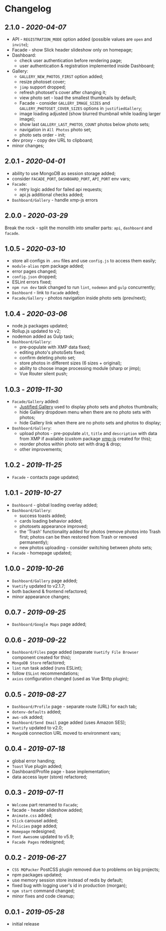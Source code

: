 # Changelog

## **2.1.0** - *2020-04-07*
* API - `REGISTRATION_MODE` option added (possible values are `open` and `invite`);
* Facade - show Slick header slideshow only on homepage;
* Dashboard:
    * check user authentication before rendering page;
    * user authentication & registration implemented inside Dashboard;
* Gallery:
    * `GALLERY_NEW_PHOTOS_FIRST` option added;
    * resize photoset cover;
    * `jimp` support dropped;
    * refresh photoset's cover after changing it;
    * view photo set - load the smallest thumbnails by default;
    * Facade - consider `GALLERY_IMAGE_SIZES` and `GALLERY_PHOTOSET_COVER_SIZES` options in `justifiedGallery`;
    * image loading adjusted (show blurred thumbnail while loading larger image);
    * show last `GALLERY_LAST_PHOTOS_COUNT` photos below photo sets;
    * navigation in `All Photos` photo set;
    * photo sets order - init;
* dev proxy - copy dev URL to clipboard;
* minor changes;

## **2.0.1** - *2020-04-01*
* ability to use MongoDB as session storage added;
* consider `FACADE_PORT`, `DASHBOARD_PORT`, `API_PORT` env vars;
* `Facade`:
    * retry logic added for failed api requests;
    * api.js additional checks added;
* `Dashboard/Gallery` - handle xmp-js errors


## **2.0.0** - *2020-03-29*
Break the rock - split the monolith into smaller parts: `api`, `dashboard` and `facade`.

## **1.0.5** - *2020-03-10*
* store all configs in `.env` files and use `config.js` to access them easily;
* `module-alias` npm package added;
* error pages changed;
* `config.json` dropped;
* ESLint errors fixed;
* `npm run dev` task changed to run `lint`, `nodemon` and `gulp` concurrently;
* `Dashboard` - link to `Facade` added;
* `Facade/Gallery` - photos navigation inside photo sets (prev/next);

## **1.0.4** - *2020-03-06*
* node.js packages updated;
* Rollup.js updated to v2;
* nodemon added as Gulp task;
* `Dashboard/Gallery`:
    * pre-populate with XMP data fixed;
    * editing photo's photoSets fixed;
    * confirm deleting photo set;
    * store photos in different sizes (6 sizes + original);
    * ability to choose image processing module (sharp or jimp);
    * Vue Router silent push;

## **1.0.3** - *2019-11-30*
* `Facade/Gallery` added:
    * [Justified Gallery](http://miromannino.github.io/Justified-Gallery) used to display photo sets and photos thumbnails;
    * hide Gallery dropdown menu when there are no photo sets with photos;
    * hide Gallery link when there are no photo sets and photos to display;
* `Dashboard/Gallery`:
    * upload photos - pre-populate `alt`, `title` and `description` with data from XMP if available (custom package [xmp-js](https://www.npmjs.com/package/xmp-js) created for this);
    * reorder photos within photo set with drag & drop;
    * other improvements;

## **1.0.2** - *2019-11-25*
* `Facade` - contacts page updated;

## **1.0.1** - *2019-10-27*
* `Dashboard` - global loading overlay added;
* `Dashboard/Gallery`:
    * success toasts added;
    * cards loading behavior added;
    * photosets appearance improved;
    * the 'Trash' functionality added for photos (remove photos into Trash first; photos can be then restored from Trash or removed permanently);
    * new photos uploading - consider switching between photo sets;
* `Facade` - homepage updated;

## **1.0.0** - *2019-10-26*
* `Dashboard/Gallery` page added;
* `Vuetify` updated to v2.1.7;
* both backend & frontend refactored;
* minor appearance changes;

## **0.0.7** - *2019-09-25*
* `Dashboard/Google Maps` page added;

## **0.0.6** - *2019-09-22*
* `Dashboard/Files` page added (separate `Vuetify File Browser` component created for this);
* `MongoDB Store` refactored;
* `lint` run task added (runs ESLint);
* follow `ESLint` recommendations;
* `axios` configuration changed (used as Vue $http plugin);

## **0.0.5** - *2019-08-27*
* `Dashboard/Profile` page - separate route (URL) for each tab;
* `dotenv-defaults` added;
* `aws-sdk` added;
* `Dashboard/Send Email` page added (uses Amazon SES);
* `Vuetify` updated to v2.0;
* `MongoDB` connection URL moved to environment vars;


## **0.0.4** - *2019-07-18*
* global error handing;
* `Toast` Vue plugin added;
* Dashboard/Profile page - base implementation;
* data access layer (store) refactored;


## **0.0.3** - *2019-07-11*
* `Welcome` part renamed to `Facade`;
* facade - header slideshow added;
* `Animate.css` added;
* `Slick` carousel added;
* `Policies` page added;
* `Homepage` redesigned;
* `Font Awesome` updated to v5.9;
* `Facade Pages` redesigned;


## **0.0.2** - *2019-06-27*
* `CSS MQPacker` PostCSS plugin removed due to problems on big projects;
* npm packages updated;
* use memory session store instead of redis by default;
* fixed bug with logging user's id in production (morgan);
* `npm start` command changed;
* minor fixes and code cleanup;


## **0.0.1** - *2019-05-28*
* initial release